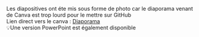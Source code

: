 Les diapositives ont éte mis sous forme de photo car le diaporama venant de Canva est trop lourd pour le mettre sur GitHub  
Lien direct vers le canva : [Diaporama](https://www.canva.com/design/DAGbgoceqKU/4Qzupjsth8Wj-VaKOFbxZQ/edit?utm_content=DAGbgoceqKU&utm_campaign=designshare&utm_medium=link2&utm_source=sharebutton)  
💡Une version PowerPoint est également disponible
